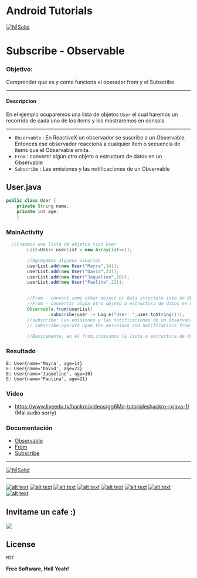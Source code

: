 # Android Tutorials
[![N|Solid](http://i.imgur.com/zMu06FV.png)](https://github.com/David-Hackro)

# Subscribe - Observable

### Objetivo:
Comprender que es y como funciona el operador from  y el Subscribe

----

#### Descripcion
En el ejemplo ocuparemos una lista de objetos `User` el cual haremos un recorrido de cada
uno de los items y los mostraremos en consola.

----
- `Observable`     :  En ReactiveX un observador se suscribe a un Observable. Entonces ese observador reacciona a cualquier ítem o secuencia de ítems que el Observable emita.
- `From`  :   convertir algún otro objeto o estructura de datos en un Observable
- `Subscribe`      :      Las emisiones y las notificaciones de un Observable
## User.java

``` java
public class User {
    private String name;
    private int age;
    }
```

### MainActivity
``` java
  //Creamos una lista de objetos tipo User
        List<User> userList = new ArrayList<>();

        //Agregamos algunos usuarios
        userList.add(new User("Mayra",14));
        userList.add(new User("David",23));
        userList.add(new User("Jaqueline",10));
        userList.add(new User("Paulina",21));


        //From — convert some other object or data structure into an Observable
        //From - convertir algún otro objeto o estructura de datos en un Observable
        Observable.from(userList)
                .subscribe(user -> Log.e("User: ",user.toString()));
        //subscribe: Las emisiones y las notificaciones de un Observable
        // subscribe:operate upon the emissions and notifications from an Observable

        //Basicamente, en el from,indicamos la lista o estructura de datos,la cual sera

```

### Resultado
```
E: User{name='Mayra', age=14}
E: User{name='David', age=23}
E: User{name='Jaqueline', age=10}
E: User{name='Paulina', age=21}
```
### Video
- https://www.liveedu.tv/hackro/videos/gg6Mq-tutorialeshackro-rxjava-1/ (Mal audio sorry)

### Documentación

 - [Observable](http://reactivex.io/documentation/observable.html)
 - [From](http://reactivex.io/documentation/operators/from.html)
 - [Subscribe](http://reactivex.io/documentation/operators/subscribe.html)

---



[![N|Solid](http://i.imgur.com/ojgul72.png)](https://twitter.com/intent/tweet?text=Ejemplos%20practicos%20en%20Android&url=https://github.com/TutorialesHackro/AndroidTutorials&hashtags=AndroidTutorials&via=DavidHackro)






----

[![alt text][1.1]][1]
[![alt text][2.1]][2]
[![alt text][3.1]][3]
[![alt text][4.1]][4]
[![alt text][6.1]][6]
[![alt text][7.1]][7]
[![alt text][8.1]][8]
[![alt text][9.1]][9]



[1.1]: http://i.imgur.com/WSJnJGh.png (@DavidHackro)
[2.1]: http://i.imgur.com/LTj71u4.png (Tutoriales Hackro)
[3.1]: http://i.imgur.com/AkKkG9J.png (Tutoriales Hackro)
[4.1]: http://i.imgur.com/62TiA7Z.png (Tutoriales Hackro)

[6.1]: http://i.imgur.com/8bC1N1O.png (Tutoriales Hackro)
[7.1]: http://i.imgur.com/bkADK8K.png (Tutoriales Hackro)
[8.1]: http://i.imgur.com/c4q4tlZ.png (Tutoriales Hackro)
[9.1]: http://i.imgur.com/R6x7ACz.png (Hackro)

[1]: https://twitter.com/DavidHackro
[2]: https://www.facebook.com/TutorialesHackro/
[3]: https://www.youtube.com/channel/UClxVhu_GAuKJO7RSM-JAdtw
[4]: https://www.linkedin.com/in/davidhackro/

[6]: https://www.paypal.com/cgi-bin/webscr?cmd=_s-xclick&hosted_button_id=8Z684VNGVFSJA
[7]: http://stackoverflow.com/users/3741698/david-hackro
[8]: https://www.liveedu.tv/hackro/
[9]: https://www.hackerrank.com/hackro91




## Invitame un cafe :)
[![](https://www.paypalobjects.com/en_US/i/btn/btn_donateCC_LG.gif)](https://www.paypal.com/cgi-bin/webscr?cmd=_s-xclick&hosted_button_id=8Z684VNGVFSJA)


License
----
    MIT

**Free Software, Hell Yeah!**
